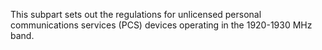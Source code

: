 This subpart sets out the regulations for unlicensed personal communications services (PCS) devices operating in the 1920-1930 MHz band.

